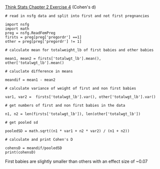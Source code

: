 [Think Stats Chapter 2 Exercise 4](http://greenteapress.com/thinkstats2/html/thinkstats2003.html#toc24) (Cohen's d)

```{python}
# read in nsfg data and split into first and not first pregnancies

import nsfg
import math
preg = nsfg.ReadFemPreg
firsts = preg[preg['pregordr'] ==1]
other = preg[preg['pregordr'] != 1]

# calculate mean for totalweight_lb of first babies and other babies

mean1, mean2 = firsts['totalwgt_lb'].mean(), other['totalwgt_lb'].mean()

# caluclate difference in means

meandif = mean1 - mean2

# calculate variance of weight of first and non first babies

var1, var2 =  firsts['totalwgt_lb'].var(), other['totalwgt_lb'].var()

# get numbers of first and non first babies in the data

n1, n2 = len(firsts['totalwgt_lb']), len(other['totalwgt_lb'])

# get pooled sd

pooledSD = math.sqrt((n1 * var1 + n2 * var2) / (n1 + n2))

# calculate and print Cohen's D

cohensD = meandif/pooledSD
print(cohensD)
```

First babies are slightly smaller than others with an effect size of ~0.07